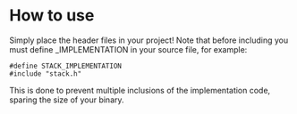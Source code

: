 # How to use

Simply place the header files in your project!
Note that before including you must define <NAME>_IMPLEMENTATION in your source file, for example:

```
#define STACK_IMPLEMENTATION
#include "stack.h"
```

This is done to prevent multiple inclusions of the implementation code, sparing the size of your binary.
